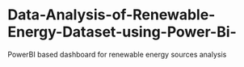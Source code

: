# Data-Analysis-of-Renewable-Energy-Dataset-using-Power-Bi-
PowerBI based dashboard for renewable energy sources analysis
